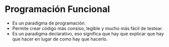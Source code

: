 # Programación Funcional

* Es un paradigma de programación.
* Permite crear código más consiso, legible y mucho más fácil de testear.
* Es un paradigma declarativo, eso significa que hay que explicar que hay que hacer en lugar de como hay que hacerlo.